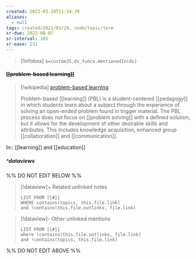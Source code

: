 ```yaml
---
created: 2022-03-28T11:54:39 
aliases:
  - null
tags: created/2022/03/28, node/topic/term
sr-due: 2022-08-07
sr-interval: 105
sr-ease: 231
---
```

> [!infobox]
`$=customJS.dv_funcs.mentionedIn(dv)`

#### <s class="topic-title">[[problem-based learning]]</s>

> [!wikipedia] [problem-based learning](https://en.wikipedia.org/wiki/Problem-based%20learning)
> 
> Problem-based [[learning]] (PBL) is a student-centered [[pedagogy]] in which students learn about a subject through the experience of solving an open-ended problem found in trigger material. The PBL process does not focus on [[problem solving]] with a defined solution, but it allows for the development of other desirable skills and attributes. This includes knowledge acquisition, enhanced group [[collaboration]] and [[communication]].
> 

In:: [[learning]] and [[education]]

##### ^dataviews

%% DO NOT EDIT BELOW %%
> [!dataview]+ Related unlinked notes
> ```dataview
> LIST FROM [[#]]
> WHERE contains(topics, this.file.link)
> and !contains(this.file.outlinks, file.link)
> ```
 
> [!dataview]- Other unlinked mentions
> ```dataview
> LIST FROM [[#]]
> where !contains(this.file.outlinks, file.link)
> and !contains(topics, this.file.link)
> ```

%% DO NOT EDIT ABOVE %%
